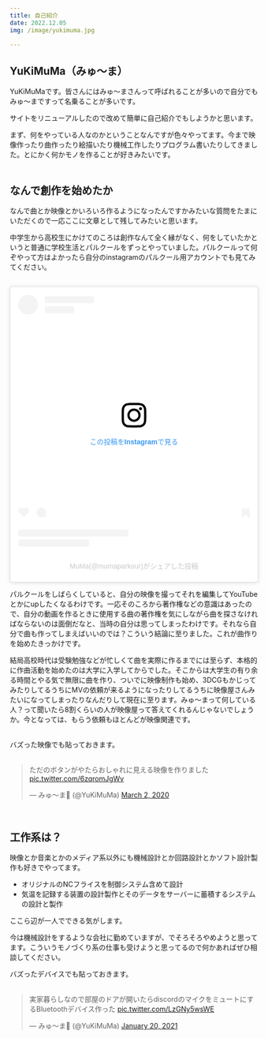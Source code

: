 ```yaml
---
title: 自己紹介
date: 2022.12.05
img: /image/yukimuma.jpg

---
```


## YuKiMuMa（みゅ～ま）

YuKiMuMaです。皆さんにはみゅ〜まさんって呼ばれることが多いので自分でもみゅ～まですって名乗ることが多いです。

サイトをリニューアルしたので改めて簡単に自己紹介でもしようかと思います。

まず、何をやっている人なのかということなんですが色々やってます。今まで映像作ったり曲作ったり絵描いたり機械工作したりプログラム書いたりしてきました。とにかく何かモノを作ることが好きみたいです。  
<br>

## なんで創作を始めたか

なんで曲とか映像とかいろいろ作るようになったんですかみたいな質問をたまにいただくので一応ここに文章として残してみたいと思います。

中学生から高校生にかけてのころは創作なんて全く縁がなく、何をしていたかというと普通に学校生活とパルクールをずっとやっていました。パルクールって何ぞやって方はよかったら自分のinstagramのパルクール用アカウントでも見てみてください。  
<br>

<blockquote class="instagram-media" data-instgrm-captioned data-instgrm-permalink="https://www.instagram.com/p/Bm9Z7ykHxSe/?utm_source=ig_embed&amp;utm_campaign=loading" data-instgrm-version="14" style=" background:#FFF; border:0; border-radius:3px; box-shadow:0 0 1px 0 rgba(0,0,0,0.5),0 1px 10px 0 rgba(0,0,0,0.15); margin: 1px; max-width:540px; min-width:326px; padding:0; width:99.375%; width:-webkit-calc(100% - 2px); width:calc(100% - 2px);"><div style="padding:16px;"> <a href="https://www.instagram.com/p/Bm9Z7ykHxSe/?utm_source=ig_embed&amp;utm_campaign=loading" style=" background:#FFFFFF; line-height:0; padding:0 0; text-align:center; text-decoration:none; width:100%;" target="_blank"> <div style=" display: flex; flex-direction: row; align-items: center;"> <div style="background-color: #F4F4F4; border-radius: 50%; flex-grow: 0; height: 40px; margin-right: 14px; width: 40px;"></div> <div style="display: flex; flex-direction: column; flex-grow: 1; justify-content: center;"> <div style=" background-color: #F4F4F4; border-radius: 4px; flex-grow: 0; height: 14px; margin-bottom: 6px; width: 100px;"></div> <div style=" background-color: #F4F4F4; border-radius: 4px; flex-grow: 0; height: 14px; width: 60px;"></div></div></div><div style="padding: 19% 0;"></div> <div style="display:block; height:50px; margin:0 auto 12px; width:50px;"><svg width="50px" height="50px" viewBox="0 0 60 60" version="1.1" xmlns="https://www.w3.org/2000/svg" xmlns:xlink="https://www.w3.org/1999/xlink"><g stroke="none" stroke-width="1" fill="none" fill-rule="evenodd"><g transform="translate(-511.000000, -20.000000)" fill="#000000"><g><path d="M556.869,30.41 C554.814,30.41 553.148,32.076 553.148,34.131 C553.148,36.186 554.814,37.852 556.869,37.852 C558.924,37.852 560.59,36.186 560.59,34.131 C560.59,32.076 558.924,30.41 556.869,30.41 M541,60.657 C535.114,60.657 530.342,55.887 530.342,50 C530.342,44.114 535.114,39.342 541,39.342 C546.887,39.342 551.658,44.114 551.658,50 C551.658,55.887 546.887,60.657 541,60.657 M541,33.886 C532.1,33.886 524.886,41.1 524.886,50 C524.886,58.899 532.1,66.113 541,66.113 C549.9,66.113 557.115,58.899 557.115,50 C557.115,41.1 549.9,33.886 541,33.886 M565.378,62.101 C565.244,65.022 564.756,66.606 564.346,67.663 C563.803,69.06 563.154,70.057 562.106,71.106 C561.058,72.155 560.06,72.803 558.662,73.347 C557.607,73.757 556.021,74.244 553.102,74.378 C549.944,74.521 548.997,74.552 541,74.552 C533.003,74.552 532.056,74.521 528.898,74.378 C525.979,74.244 524.393,73.757 523.338,73.347 C521.94,72.803 520.942,72.155 519.894,71.106 C518.846,70.057 518.197,69.06 517.654,67.663 C517.244,66.606 516.755,65.022 516.623,62.101 C516.479,58.943 516.448,57.996 516.448,50 C516.448,42.003 516.479,41.056 516.623,37.899 C516.755,34.978 517.244,33.391 517.654,32.338 C518.197,30.938 518.846,29.942 519.894,28.894 C520.942,27.846 521.94,27.196 523.338,26.654 C524.393,26.244 525.979,25.756 528.898,25.623 C532.057,25.479 533.004,25.448 541,25.448 C548.997,25.448 549.943,25.479 553.102,25.623 C556.021,25.756 557.607,26.244 558.662,26.654 C560.06,27.196 561.058,27.846 562.106,28.894 C563.154,29.942 563.803,30.938 564.346,32.338 C564.756,33.391 565.244,34.978 565.378,37.899 C565.522,41.056 565.552,42.003 565.552,50 C565.552,57.996 565.522,58.943 565.378,62.101 M570.82,37.631 C570.674,34.438 570.167,32.258 569.425,30.349 C568.659,28.377 567.633,26.702 565.965,25.035 C564.297,23.368 562.623,22.342 560.652,21.575 C558.743,20.834 556.562,20.326 553.369,20.18 C550.169,20.033 549.148,20 541,20 C532.853,20 531.831,20.033 528.631,20.18 C525.438,20.326 523.257,20.834 521.349,21.575 C519.376,22.342 517.703,23.368 516.035,25.035 C514.368,26.702 513.342,28.377 512.574,30.349 C511.834,32.258 511.326,34.438 511.181,37.631 C511.035,40.831 511,41.851 511,50 C511,58.147 511.035,59.17 511.181,62.369 C511.326,65.562 511.834,67.743 512.574,69.651 C513.342,71.625 514.368,73.296 516.035,74.965 C517.703,76.634 519.376,77.658 521.349,78.425 C523.257,79.167 525.438,79.673 528.631,79.82 C531.831,79.965 532.853,80.001 541,80.001 C549.148,80.001 550.169,79.965 553.369,79.82 C556.562,79.673 558.743,79.167 560.652,78.425 C562.623,77.658 564.297,76.634 565.965,74.965 C567.633,73.296 568.659,71.625 569.425,69.651 C570.167,67.743 570.674,65.562 570.82,62.369 C570.966,59.17 571,58.147 571,50 C571,41.851 570.966,40.831 570.82,37.631"></path></g></g></g></svg></div><div style="padding-top: 8px;"> <div style=" color:#3897f0; font-family:Arial,sans-serif; font-size:14px; font-style:normal; font-weight:550; line-height:18px;">この投稿をInstagramで見る</div></div><div style="padding: 12.5% 0;"></div> <div style="display: flex; flex-direction: row; margin-bottom: 14px; align-items: center;"><div> <div style="background-color: #F4F4F4; border-radius: 50%; height: 12.5px; width: 12.5px; transform: translateX(0px) translateY(7px);"></div> <div style="background-color: #F4F4F4; height: 12.5px; transform: rotate(-45deg) translateX(3px) translateY(1px); width: 12.5px; flex-grow: 0; margin-right: 14px; margin-left: 2px;"></div> <div style="background-color: #F4F4F4; border-radius: 50%; height: 12.5px; width: 12.5px; transform: translateX(9px) translateY(-18px);"></div></div><div style="margin-left: 8px;"> <div style=" background-color: #F4F4F4; border-radius: 50%; flex-grow: 0; height: 20px; width: 20px;"></div> <div style=" width: 0; height: 0; border-top: 2px solid transparent; border-left: 6px solid #f4f4f4; border-bottom: 2px solid transparent; transform: translateX(16px) translateY(-4px) rotate(30deg)"></div></div><div style="margin-left: auto;"> <div style=" width: 0px; border-top: 8px solid #F4F4F4; border-right: 8px solid transparent; transform: translateY(16px);"></div> <div style=" background-color: #F4F4F4; flex-grow: 0; height: 12px; width: 16px; transform: translateY(-4px);"></div> <div style=" width: 0; height: 0; border-top: 8px solid #F4F4F4; border-left: 8px solid transparent; transform: translateY(-4px) translateX(8px);"></div></div></div> <div style="display: flex; flex-direction: column; flex-grow: 1; justify-content: center; margin-bottom: 24px;"> <div style=" background-color: #F4F4F4; border-radius: 4px; flex-grow: 0; height: 14px; margin-bottom: 6px; width: 224px;"></div> <div style=" background-color: #F4F4F4; border-radius: 4px; flex-grow: 0; height: 14px; width: 144px;"></div></div></a><p style=" color:#c9c8cd; font-family:Arial,sans-serif; font-size:14px; line-height:17px; margin-bottom:0; margin-top:8px; overflow:hidden; padding:8px 0 7px; text-align:center; text-overflow:ellipsis; white-space:nowrap;"><a href="https://www.instagram.com/p/Bm9Z7ykHxSe/?utm_source=ig_embed&amp;utm_campaign=loading" style=" color:#c9c8cd; font-family:Arial,sans-serif; font-size:14px; font-style:normal; font-weight:normal; line-height:17px; text-decoration:none;" target="_blank">MuMa(@mumaparkour)がシェアした投稿</a></p></div></blockquote> <script async src="//www.instagram.com/embed.js"></script>

パルクールをしばらくしていると、自分の映像を撮ってそれを編集してYouTubeとかにupしたくなるわけです。一応そのころから著作権などの意識はあったので、自分の動画を作るときに使用する曲の著作権を気にしながら曲を探さなければならないのは面倒だなと、当時の自分は思ってしまったわけです。それなら自分で曲も作ってしまえばいいのでは？こういう結論に至りました。これが曲作りを始めたきっかけです。

結局高校時代は受験勉強などが忙しくて曲を実際に作るまでには至らず、本格的に作曲活動を始めたのは大学に入学してからでした。そこからは大学生の有り余る時間とやる気で無限に曲を作り、ついでに映像制作も始め、3DCGもかじってみたりしてるうちにMVの依頼が来るようになったりしてるうちに映像屋さんみたいになってしまったりなんだりして現在に至ります。みゅ～まって何している人？って聞いたら8割くらいの人が映像屋って答えてくれるんじゃないでしょうか。今となっては、もらう依頼もほとんどが映像関連です。  
<br>

バズった映像でも貼っておきます。  
<br>

<blockquote class="twitter-tweet"><p lang="ja" dir="ltr">ただのボタンがやたらおしゃれに見える映像を作りました <a href="https://t.co/6zqromJgWv">pic.twitter.com/6zqromJgWv</a></p>&mdash; みゅ〜ま💐 (@YuKiMuMa) <a href="https://twitter.com/YuKiMuMa/status/1234409154028040192?ref_src=twsrc%5Etfw">March 2, 2020</a></blockquote> <script async src="https://platform.twitter.com/widgets.js" charset="utf-8"></script>
<br>

## 工作系は？

映像とか音楽とかのメディア系以外にも機械設計とか回路設計とかソフト設計製作も好きでやってます。

- オリジナルのNCフライスを制御システム含めて設計
- 気温を記録する装置の設計製作とそのデータをサーバーに蓄積するシステムの設計と製作

ここら辺が一人でできる気がします。

今は機械設計をするような会社に勤めていますが、でそろそろやめようと思ってます。こういうモノづくり系の仕事も受けようと思ってるので何かあればぜひ相談してください。

バズったデバイスでも貼っておきます。  
<br>
<blockquote class="twitter-tweet"><p lang="ja" dir="ltr">実家暮らしなので部屋のドアが開いたらdiscordのマイクをミュートにするBluetoothデバイス作った <a href="https://t.co/LzGNy5wsWE">pic.twitter.com/LzGNy5wsWE</a></p>&mdash; みゅ〜ま💐 (@YuKiMuMa) <a href="https://twitter.com/YuKiMuMa/status/1351819560203141122?ref_src=twsrc%5Etfw">January 20, 2021</a></blockquote> <script async src="https://platform.twitter.com/widgets.js" charset="utf-8"></script>
